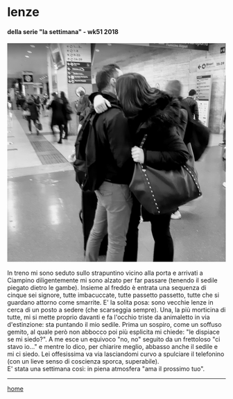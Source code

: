 # lenze  

#### della serie "la settimana" - wk51 2018  
![](/interarete117.png "Roma Termini - sotto il tabellone, lato Giolitti")  

In treno mi sono seduto sullo strapuntino vicino alla porta e arrivati a Ciampino diligentemente mi sono alzato per far passare (tenendo il sedile piegato dietro le gambe). Insieme al freddo è entrata una sequenza di cinque sei signore, tutte imbacuccate, tutte passetto passetto, tutte che si guardano attorno come smarrite. E' la solita posa: sono vecchie lenze in cerca di un posto a sedere (che scarseggia sempre). Una, la più morticina di tutte, mi si mette proprio davanti e fa l'occhio triste da animaletto in via d'estinzione: sta puntando il mio sedile. Prima un sospiro, come un soffuso gemito, al quale però non abbocco poi più esplicita mi chiede: "le dispiace se mi siedo?". A me esce un equivoco "no, no" seguito da un frettoloso "ci stavo io..." e mentre lo dico, per chiarire meglio, abbasso anche il sedile e mi ci siedo. Lei offesissima va via lasciandomi curvo a spulciare il telefonino (con un lieve senso di coscienza sporca, superabile).    
E' stata una settimana così: in piena atmosfera "ama il prossimo tuo".  

---    
[home](/interarete.md)    